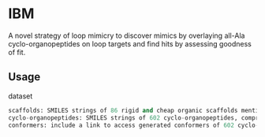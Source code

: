 # IBM

A novel strategy of loop mimicry to discover mimics by overlaying all-Ala cyclo-organopeptides on loop targets and find hits by assessing goodness of fit.

## Usage

dataset
```python
scaffolds: SMILES strings of 86 rigid and cheap organic scaffolds mentioned in the paper.
cyclo-organopeptides: SMILES strings of 602 cyclo-organopeptides, comprised of Ala and organic fragments, catergorized by sequence length.
conformers: include a link to access generated conformers of 602 cyclo-organopeptides.
```
